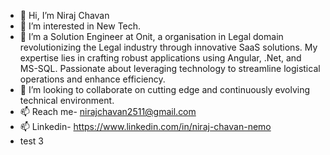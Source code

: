 - 👋 Hi, I’m Niraj Chavan
- 👀 I’m interested in New Tech.
- 🌱 I’m a Solution Engineer at Onit, a organisation in Legal domain revolutionizing the Legal industry through innovative SaaS solutions. My expertise lies in crafting robust applications using Angular, .Net, and MS-SQL. Passionate about leveraging technology to streamline logistical operations and enhance efficiency.
- 💞️ I’m looking to collaborate on cutting edge and continuously evolving technical environment.
- 📫 Reach me- nirajchavan2511@gmail.com
- 📫 Linkedin- https://www.linkedin.com/in/niraj-chavan-nemo
- test 3
<!---
NemoNiraj/NemoNiraj is a ✨ special ✨ repository because its `README.md` (this file) appears on your GitHub profile.
You can click the Preview link to take a look at your changes.
--->
